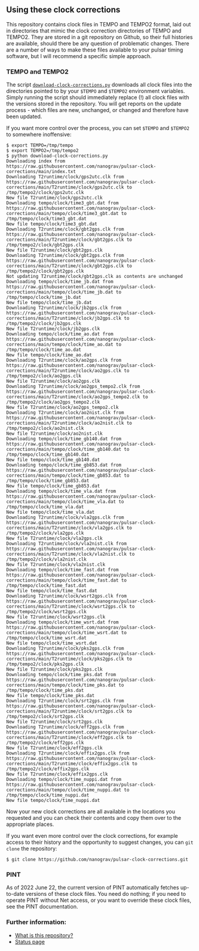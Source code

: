 ## Using these clock corrections

This repository contains clock files in TEMPO and TEMPO2 format, laid out in
directories that mimic the clock correction directories of TEMPO and TEMPO2.
They are stored in a git repository on Github, so their full histories are
available, should there be any question of problematic changes. There are a
number of ways to make these files available to your pulsar timing software,
but I will recommend a specific simple approach.

### TEMPO and TEMPO2

The script [`download-clock-corrections.py`](https://raw.githubusercontent.com/ipta/pulsar-clock-corrections/main/download-clock-corrections.py) downloads all clock files into the
directories pointed to by your `$TEMPO` and `$TEMPO2` environment variables. Simply
running the script should immediately replace (!) all clock files with the
versions stored in the repository. You will get reports on the update process -
which files are new, unchanged, or changed and therefore have been updated.

If you want more control over the process, you can set `$TEMPO` and `$TEMPO2` to somewhere inoffensive:

```
$ export TEMPO=/tmp/tempo
$ export TEMPO2=/tmp/tempo2
$ python download-clock-corrections.py
Downloading index from https://raw.githubusercontent.com/nanograv/pulsar-clock-corrections/main/index.txt
Downloading T2runtime/clock/gps2utc.clk from https://raw.githubusercontent.com/nanograv/pulsar-clock-corrections/main/T2runtime/clock/gps2utc.clk to /tmp/tempo2/clock/gps2utc.clk
New file T2runtime/clock/gps2utc.clk
Downloading tempo/clock/time3_gbt.dat from https://raw.githubusercontent.com/nanograv/pulsar-clock-corrections/main/tempo/clock/time3_gbt.dat to /tmp/tempo/clock/time3_gbt.dat
New file tempo/clock/time3_gbt.dat
Downloading T2runtime/clock/gbt2gps.clk from https://raw.githubusercontent.com/nanograv/pulsar-clock-corrections/main/T2runtime/clock/gbt2gps.clk to /tmp/tempo2/clock/gbt2gps.clk
New file T2runtime/clock/gbt2gps.clk
Downloading T2runtime/clock/gbt2gps.clk from https://raw.githubusercontent.com/nanograv/pulsar-clock-corrections/main/T2runtime/clock/gbt2gps.clk to /tmp/tempo2/clock/gbt2gps.clk
Not updating T2runtime/clock/gbt2gps.clk as contents are unchanged
Downloading tempo/clock/time_jb.dat from https://raw.githubusercontent.com/nanograv/pulsar-clock-corrections/main/tempo/clock/time_jb.dat to /tmp/tempo/clock/time_jb.dat
New file tempo/clock/time_jb.dat
Downloading T2runtime/clock/jb2gps.clk from https://raw.githubusercontent.com/nanograv/pulsar-clock-corrections/main/T2runtime/clock/jb2gps.clk to /tmp/tempo2/clock/jb2gps.clk
New file T2runtime/clock/jb2gps.clk
Downloading tempo/clock/time_ao.dat from https://raw.githubusercontent.com/nanograv/pulsar-clock-corrections/main/tempo/clock/time_ao.dat to /tmp/tempo/clock/time_ao.dat
New file tempo/clock/time_ao.dat
Downloading T2runtime/clock/ao2gps.clk from https://raw.githubusercontent.com/nanograv/pulsar-clock-corrections/main/T2runtime/clock/ao2gps.clk to /tmp/tempo2/clock/ao2gps.clk
New file T2runtime/clock/ao2gps.clk
Downloading T2runtime/clock/ao2gps_tempo2.clk from https://raw.githubusercontent.com/nanograv/pulsar-clock-corrections/main/T2runtime/clock/ao2gps_tempo2.clk to /tmp/tempo2/clock/ao2gps_tempo2.clk
New file T2runtime/clock/ao2gps_tempo2.clk
Downloading T2runtime/clock/ao2nist.clk from https://raw.githubusercontent.com/nanograv/pulsar-clock-corrections/main/T2runtime/clock/ao2nist.clk to /tmp/tempo2/clock/ao2nist.clk
New file T2runtime/clock/ao2nist.clk
Downloading tempo/clock/time_gb140.dat from https://raw.githubusercontent.com/nanograv/pulsar-clock-corrections/main/tempo/clock/time_gb140.dat to /tmp/tempo/clock/time_gb140.dat
New file tempo/clock/time_gb140.dat
Downloading tempo/clock/time_gb853.dat from https://raw.githubusercontent.com/nanograv/pulsar-clock-corrections/main/tempo/clock/time_gb853.dat to /tmp/tempo/clock/time_gb853.dat
New file tempo/clock/time_gb853.dat
Downloading tempo/clock/time_vla.dat from https://raw.githubusercontent.com/nanograv/pulsar-clock-corrections/main/tempo/clock/time_vla.dat to /tmp/tempo/clock/time_vla.dat
New file tempo/clock/time_vla.dat
Downloading T2runtime/clock/vla2gps.clk from https://raw.githubusercontent.com/nanograv/pulsar-clock-corrections/main/T2runtime/clock/vla2gps.clk to /tmp/tempo2/clock/vla2gps.clk
New file T2runtime/clock/vla2gps.clk
Downloading T2runtime/clock/vla2nist.clk from https://raw.githubusercontent.com/nanograv/pulsar-clock-corrections/main/T2runtime/clock/vla2nist.clk to /tmp/tempo2/clock/vla2nist.clk
New file T2runtime/clock/vla2nist.clk
Downloading tempo/clock/time_fast.dat from https://raw.githubusercontent.com/nanograv/pulsar-clock-corrections/main/tempo/clock/time_fast.dat to /tmp/tempo/clock/time_fast.dat
New file tempo/clock/time_fast.dat
Downloading T2runtime/clock/wsrt2gps.clk from https://raw.githubusercontent.com/nanograv/pulsar-clock-corrections/main/T2runtime/clock/wsrt2gps.clk to /tmp/tempo2/clock/wsrt2gps.clk
New file T2runtime/clock/wsrt2gps.clk
Downloading tempo/clock/time_wsrt.dat from https://raw.githubusercontent.com/nanograv/pulsar-clock-corrections/main/tempo/clock/time_wsrt.dat to /tmp/tempo/clock/time_wsrt.dat
New file tempo/clock/time_wsrt.dat
Downloading T2runtime/clock/pks2gps.clk from https://raw.githubusercontent.com/nanograv/pulsar-clock-corrections/main/T2runtime/clock/pks2gps.clk to /tmp/tempo2/clock/pks2gps.clk
New file T2runtime/clock/pks2gps.clk
Downloading tempo/clock/time_pks.dat from https://raw.githubusercontent.com/nanograv/pulsar-clock-corrections/main/tempo/clock/time_pks.dat to /tmp/tempo/clock/time_pks.dat
New file tempo/clock/time_pks.dat
Downloading T2runtime/clock/srt2gps.clk from https://raw.githubusercontent.com/nanograv/pulsar-clock-corrections/main/T2runtime/clock/srt2gps.clk to /tmp/tempo2/clock/srt2gps.clk
New file T2runtime/clock/srt2gps.clk
Downloading T2runtime/clock/eff2gps.clk from https://raw.githubusercontent.com/nanograv/pulsar-clock-corrections/main/T2runtime/clock/eff2gps.clk to /tmp/tempo2/clock/eff2gps.clk
New file T2runtime/clock/eff2gps.clk
Downloading T2runtime/clock/effix2gps.clk from https://raw.githubusercontent.com/nanograv/pulsar-clock-corrections/main/T2runtime/clock/effix2gps.clk to /tmp/tempo2/clock/effix2gps.clk
New file T2runtime/clock/effix2gps.clk
Downloading tempo/clock/time_nuppi.dat from https://raw.githubusercontent.com/nanograv/pulsar-clock-corrections/main/tempo/clock/time_nuppi.dat to /tmp/tempo/clock/time_nuppi.dat
New file tempo/clock/time_nuppi.dat
```

Now your new clock corrections are all available in the locations you requested
and you can check their contents and copy them over to the appropriate places.

If you want even more control over the clock corrections, for example access to their history and the opportunity to suggest changes, you can `git clone` the repository:

```
$ git clone https://github.com/nanograv/pulsar-clock-corrections.git
```

### PINT

As of 2022 June 22, the current version of PINT automatically fetches
up-to-date versions of these clock files. You need do nothing; if you need to operate
PINT without Net access, or you want to override these clock files, see the
PINT documentation.

### Further information:

- [What is this repository?](index.html)
- [Status page](status.html)

